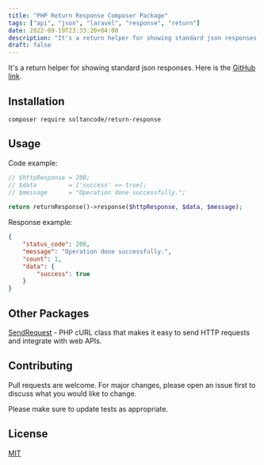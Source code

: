 ```yaml
---
title: "PHP Return Response Composer Package"
tags: ["api", "json", "laravel", "response", "return"]
date: 2022-09-19T23:33:20+04:00
description: "It's a return helper for showing standard json responses."
draft: false
---
```


It's a return helper for showing standard json responses. Here is the <a href="https://github.com/soltancode/ReturnResponse" target="_blank">GitHub link</a>.

## Installation

```
composer require soltancode/return-response
```

## Usage

Code example:
```php
// $httpResponse = 200;
// $data         = ['success' => true];
// $message      = "Operation done successfully.";
            
return returnResponse()->response($httpResponse, $data, $message);
```

Response example:
```json
{
    "status_code": 200,
    "message": "Operation done successfully.",
    "count": 1,
    "data": {
        "success": true
    }
}
```

## Other Packages
[SendRequest](https://github.com/soltancode/SendRequest) - PHP cURL class that makes it easy to send HTTP requests and integrate with web APIs.

## Contributing
Pull requests are welcome. For major changes, please open an issue first to discuss what you would like to change.

Please make sure to update tests as appropriate.

## License
[MIT](https://github.com/soltancode/ReturnResponse/blob/main/LICENSE)